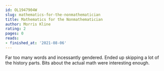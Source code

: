 ```yaml
---
id: OL1947904W
slug: mathematics-for-the-nonmathematician
title: Mathematics for the Nonmathematician
author: Morris Kline
rating: 2
pages: 0
reads:
- finished_at: '2021-08-06'
---
```

Far too many words and incessantly gendered. Ended up skipping a lot of the history parts. Bits about the actual math were interesting enough.
